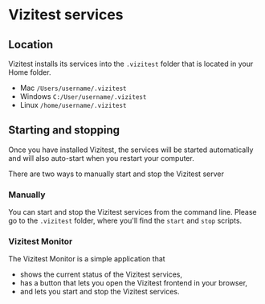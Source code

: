 # Vizitest services

## Location
Vizitest installs its services into the ```.vizitest``` folder that is located in your Home folder.

- Mac ```/Users/username/.vizitest```
- Windows ```C:/User/username/.vizitest```
- Linux ```/home/username/.vizitest```

## Starting and stopping
Once you have installed Vizitest, the services will be started automatically and will also auto-start when you restart your computer.

There are two ways to manually start and stop the Vizitest server

### Manually
You can start and stop the Vizitest services from the command line. Please go to the ```.vizitest``` folder, where you'll find the ```start``` and ```stop``` scripts.

### Vizitest Monitor
The Vizitest Monitor is a simple application that

- shows the current status of the Vizitest services,
- has a button that lets you open the Vizitest frontend in your browser,
- and lets you start and stop the Vizitest services.


